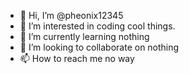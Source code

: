 - 👋 Hi, I’m @pheonix12345
- 👀 I’m interested in coding cool things.
- 🌱 I’m currently learning nothing
- 💞️ I’m looking to collaborate on nothing
- 📫 How to reach me no way

<!---
pheonix12345/pheonix12345 is a ✨ special ✨ repository because its `README.md` (this file) appears on your GitHub profile.
You can click the Preview link to take a look at your changes.
--->
